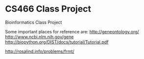 # CS466 Class Project
Bioinformatics Class Project

Some important places for reference are: 
http://geneontology.org/
http://www.ncbi.nlm.nih.gov/gene
http://biopython.org/DIST/docs/tutorial/Tutorial.pdf

http://rosalind.info/problems/frmt/




